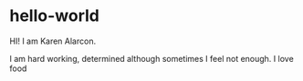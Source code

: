 # hello-world

HI! I am Karen Alarcon. 

I am hard working, determined although sometimes I feel not enough.
I love food
